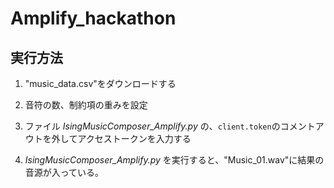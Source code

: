 # Amplify_hackathon

## 実行方法

1. "music_data.csv"をダウンロードする

2. 音符の数、制約項の重みを設定
 
3. ファイル *IsingMusicComposer_Amplify.py* の、`client.token`のコメントアウトを外してアクセストークンを入力する

4. *IsingMusicComposer_Amplify.py* を実行すると、"Music_01.wav"に結果の音源が入っている。
